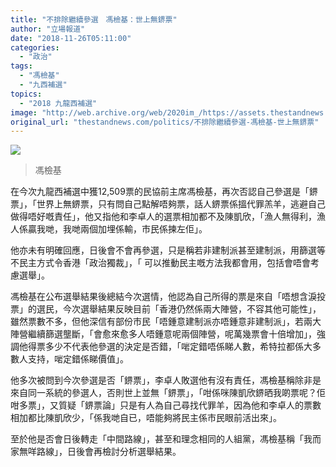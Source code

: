 ```yaml
---
title: "不排除繼續參選　馮檢基：世上無鎅票"
author: "立場報道"
date: "2018-11-26T05:11:00"
categories:
  - "政治"
tags:
  - "馮檢基"
  - "九西補選"
topics:
  - "2018 九龍西補選"
image: "http://web.archive.org/web/2020im_/https://assets.thestandnews.com/media/photos/46651884_10160961026690265_6585590835197247488_o_Mq9cS.png"
original_url: "thestandnews.com/politics/不排除繼續參選-馮檢基-世上無鎅票"
---
```

![](http://web.archive.org/web/2020im_/https://assets.thestandnews.com/media/photos/46651884_10160961026690265_6585590835197247488_o_Mq9cS.png)
> 馮檢基

在今次九龍西補選中獲12,509票的民協前主席馮檢基，再次否認自己參選是「鎅票」，「世界上無鎅票，只有問自己點解唔夠票，話人鎅票係搵代罪羔羊，逃避自己做得唔好嘅責任」，他又指他和李卓人的選票相加都不及陳凱欣，「漁人無得利，漁人係贏我哋，我哋兩個加埋係輸，市民係揀左佢」。

他亦未有明確回應，日後會不會再參選，只是稱若非建制派甚至建制派，用篩選等不民主方式令香港「政治獨裁」，「 可以推動民主嘅方法我都會用，包括會唔會考慮選舉」。

馮檢基在公布選舉結果後總結今次選情，他認為自己所得的票是來自「唔想含淚投票」的選民，今次選舉結果反映目前「香港仍然係兩大陣營，不容其他可能性」，雖然票數不多，但他深信有部份市民「唔鍾意建制派亦唔鍾意非建制派」，若兩大陣營繼續篩選壟斷，「會愈來愈多人唔鍾意呢兩個陣營，呢萬幾票會十倍增加」，強調他得票多少不代表他參選的決定是否錯，「啱定錯唔係睇人數，希特拉都係大多數人支持，啱定錯係睇價值」。

他多次被問到今次參選是否「鎅票」，李卓人敗選他有沒有責任，馮檢基稱除非是來自同一系統的參選人，否則世上並無「鎅票」，「咁係咪陳凱欣鎅晒我啲票呢？佢咁多票」，又質疑「鎅票論」只是有人為自己尋找代罪羊，因為他和李卓人的票數相加都比陳凱欣少，「係我哋自已，唔能夠將民主係市民眼前活出來」。

至於他是否會日後轉走「中間路線」，甚至和理念相同的人組黨，馮檢基稱「我而家無咩路線」，日後會再檢討分析選舉結果。